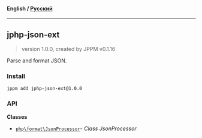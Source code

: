 #### **English** / [Русский](README.ru.md)

---

## jphp-json-ext
> version 1.0.0, created by JPPM v0.1.16

Parse and format JSON.

### Install
```
jppm add jphp-json-ext@1.0.0
```

### API
**Classes**
- [`php\format\JsonProcessor`](https://github.com/jphp-compiler/jphp/blob/master/exts/jphp-json-ext/api-docs/classes/php/format/JsonProcessor.md)- _Class JsonProcessor_